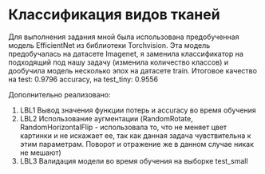 # Классификация видов тканей

Для выполнения задания мной была использована предобученная модель EfficientNet из библиотеки Torchvision. Эта модель предобучалась на датасете Imagenet, я заменила классификатор на подходящий под нашу задачу (изменила количество классов) и дообучила модель несколько эпох на датасете train. Итоговое качество на test: 0.9796 accuracy, на test_tiny: 0.9556

Дополнительно реализовано:
1) LBL1 Вывод значения функции потерь и accuracy во время обучения
2) LBL2 Использование аугментации (RandomRotate, RandomHorizontalFlip - использовала то, что не меняет цвет картинки и не искажает ее, так как данная задача чувствительна к этим параметрам. Поворот и отражение же в данном случае никак не мешают)
3) LBL3 Валидация модели во время обучения на выборке test_small

